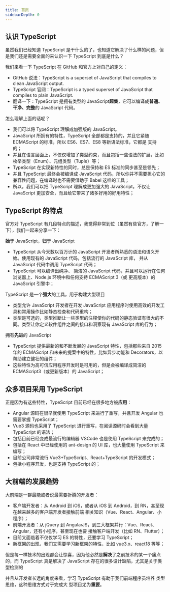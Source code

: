 ```yaml
---
title: 首页
sidebarDepth: 0
---
```


## 认识 TypeScript

虽然我们已经知道 TypeScript 是干什么的了，也知道它解决了什么样的问题，但是我们还是需要全面的来认识一下 TypeScript 到底是什么？

我们来看一下 TypeScript 在 GitHub 和官方上对自己的定义：

- GitHub 说法：TypeScript is a superset of JavaScript that compiles to clean JavaScript output.
- TypeScript 官网：TypeScript is a typed superset of JavaScript that compiles to plain JavaScript.
- 翻译一下：TypeScript 是拥有类型的 JavaScript**超集**，它可以编译成**普通、干净、完整**的 JavaScript 代码。

怎么理解上面的话呢？

- 我们可以将 TypeScript 理解成加强版的 JavaScript。
- JavaScript 所拥有的特性，TypeScript 全部都是支持的，并且它紧随 ECMAScript 的标准，所以 ES6、ES7、ES8 等新语法标准，它都是
  支持的；
- 并且在语言层面上，不仅仅增加了类型约束，而且包括一些语法的扩展，比如枚举类型（Enum）、元组类型（Tuple）等；
- TypeScript 在实现新特性的同时，总是保持和 ES 标准的同步甚至是领先；
- 并且 TypeScript 最终会被编译成 JavaScript 代码，所以你并不需要担心它的兼容性问题，在编译时也不需要借助于 Babel 这样的工具；
- 所以，我们可以把 TypeScript 理解成更加强大的 JavaScript，不仅让 JavaScript 更加安全，而且给它带来了诸多好用的好用特性；

## TypeScript 的特点

官方对 TypeScript 有几段特点的描述，我觉得非常到位（虽然有些官方，了解一下），我们一起来分享一下：

**始于** JavaScript，**归于** JavaScript

- TypeScript 从今天数以百万计的 JavaScript 开发者所熟悉的语法和语义开始。使用现有的 JavaScript 代码，包括流行的 JavaScript 库，
  并从 JavaScript 代码中调用 TypeScript 代码；
- TypeScript 可以编译出纯净、 简洁的 JavaScript 代码，并且可以运行在任何浏览器上、Node.js 环境中和任何支持 ECMAScript 3（或
  更高版本）的 JavaScript 引擎中；

TypeScript 是一个**强大**的工具，用于构建大型项目

- 类型允许 JavaScript 开发者在开发 JavaScript 应用程序时使用高效的开发工具和常用操作比如静态检查和代码重构；
- 类型是可选的，类型推断让一些类型的注释使你的代码的静态验证有很大的不同。类型让你定义软件组件之间的接口和洞察现有
  JavaScript 库的行为；

拥有**先进**的 JavaScript

- TypeScript 提供最新的和不断发展的 JavaScript 特性，包括那些来自 2015 年的 ECMAScript 和未来的提案中的特性，比如异步功能和
  Decorators，以帮助建立健壮的组件；
- 这些特性为高可信应用程序开发时是可用的，但是会被编译成简洁的 ECMAScript3（或更新版本）的 JavaScript；

## 众多项目采用 TypeScript

正是因为有这些特性，TypeScript 目前已经在很多地方被**应用**：

- Angular 源码在很早就使用 TypeScript 来进行了重写，并且开发 Angular 也需要掌握 TypeScript；
- Vue3 源码也采用了 TypeScript 进行重写，在阅读源码时会看到大量 TypeScript 的语法；
- 包括目前已经变成最流行的编辑器 VSCode 也是使用 TypeScript 来完成的；
- 包括在 React 中已经使用的 ant-design 的 UI 库，也大量使用 TypeScript 来编写；
- 目前公司非常流行 Vue3+TypeScript、React+TypeScript 的开发模式；
- 包括小程序开发，也是支持 TypeScript 的；

## 大前端的发展趋势

大前端是一群最能或者说最需要折腾的开发者：

- 客户端开发者：从 Android 到 iOS，或者从 iOS 到 Android，到 RN，甚至现在越来越多的客户端开发者接触前端
  相关知识（Vue、React、Angular、小程序）；
- 前端开发者：从 jQuery 到 AngularJS，到三大框架并行：Vue、React、Angular，还有小程序，甚至现在也要
  接触客户端开发（比如 RN、Flutter）；
- 目前又面临着不仅仅学习 ES 的特性，还要学习 TypeScript；
- 新框架的出现，我们又需要学习新框架的特性，比如 vue3.x、react18 等等；

但是每一样技术的出现都会让惊喜，因为他必然是**解决**了之前技术的某一个痛点的，而 TypeScript 真是解决了
JavaScript 存在的很多设计缺陷，尤其是关于类型检测的

并且从开发者长远的角度来看，学习 TypeScript 有助于我们前端程序员培养 类型思维，这种思维方式对于完成大
型项目尤为**重要**。
